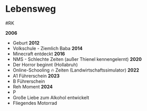 # Lebensweg
#RK 

**2006**
- Geburt
**2012**
- Volkschule - Ziemlich Baba
**2014**
- Minecraft entdeckt
**2016**
- NMS - Schlechte Zeiten (außer Thienel kennengelernt)
**2020**
- Der Horror beginnt (Hollabruh)
- Online-Schooling 🔥 Zeiten (Landwirtschaftssimulator)
**2022**
- A1 Führerschein
**2023**
- B Führerschein
- Reh Moment
**2024**
- P
- Große Liebe zum Alkohol entwickelt
- Fliegendes Motorrad